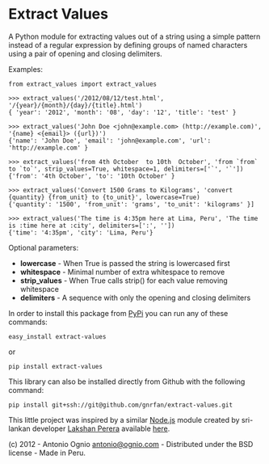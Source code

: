 Extract Values
==============

A Python module for extracting values out of a string using a simple pattern instead of a regular expression by defining groups of named characters using a pair of opening and closing delimiters.

Examples:

    from extract_values import extract_values

    >>> extract_values('/2012/08/12/test.html', '/{year}/{month}/{day}/{title}.html')
    { 'year': '2012', 'month': '08', 'day': '12', 'title': 'test' }

    >>> extract_values('John Doe <john@example.com> (http://example.com)', '{name} <{email}> ({url})')
    {'name': 'John Doe', 'email': 'john@example.com', 'url': 'http://example.com' }

    >>> extract_values('from 4th October  to 10th  October', 'from `from` to `to`', strip_values=True, whitespace=1, delimiters=['`', '`'])
    {'from': '4th October', 'to': '10th October' }

    >>> extract_values('Convert 1500 Grams to Kilograms', 'convert {quantity} {from_unit} to {to_unit}', lowercase=True)
    {'quantity': '1500', 'from_unit': 'grams', 'to_unit': 'kilograms' }]

    >>> extract_values('The time is 4:35pm here at Lima, Peru', 'The time is :time here at :city', delimiters=[':', ''])
    {'time': '4:35pm', 'city': 'Lima, Peru'}

Optional parameters:

* **lowercase** - When True is passed the string is lowercased first              
* **whitespace** - Minimal number of extra whitespace to remove                   
* **strip_values** - When True calls strip() for each value removing whitespace   
* **delimiters** - A sequence with only the opening and closing delimiters

In order to install this package from [PyPi](http://pypi.python.org) you can run any of these commands:

    easy_install extract-values

or

    pip install extract-values

This library can also be installed directly from Github with the following command:

    pip install git+ssh://git@github.com/gnrfan/extract-values.git

This little project was inspired by a similar [Node.js](http://nodejs.org/) module created by sri-lankan developer [Lakshan Perera](http://laktek.com/) available [here](https://github.com/laktek/extract-values).

(c) 2012 - Antonio Ognio <antonio@ognio.com> - Distributed under the BSD license - Made in Peru.
